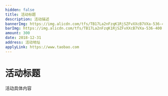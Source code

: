 ```yaml
---
hidden: false
title: 活动标题
description: 活动描述
bannerImg: https://img.alicdn.com/tfs/TB17La2nFzqK1RjSZFvXXcB7VXa-536-400.png
barImg: https://img.alicdn.com/tfs/TB17La2nFzqK1RjSZFvXXcB7VXa-536-400.png
amount: 300
date: 2018-12-31
address: 活动地址
applyLink: https://www.taobao.com
---
```


# 活动标题

活动具体内容